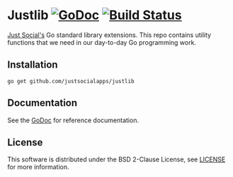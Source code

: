 # Justlib [![GoDoc](https://godoc.org/github.com/justsocialapps/justlib?status.svg)](https://godoc.org/github.com/justsocialapps/justlib) [![Build Status](https://travis-ci.org/justsocialapps/justlib.svg?branch=master)](https://travis-ci.org/justsocialapps/justlib)

[Just Social's](https://just.social) Go standard library extensions. This repo
contains utility functions that we need in our day-to-day Go programming work.

## Installation

``go get github.com/justsocialapps/justlib``

## Documentation

See the [GoDoc](https://godoc.org/github.com/justsocialapps/justlib) for
reference documentation.

## License

This software is distributed under the BSD 2-Clause License, see
[LICENSE](LICENSE) for more information.
